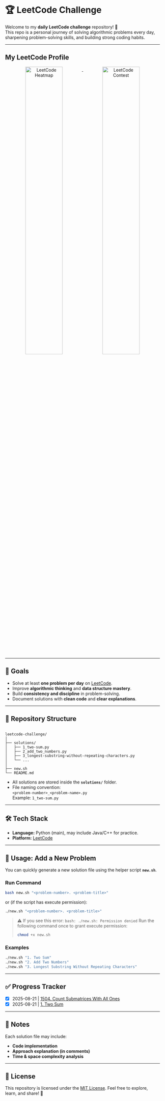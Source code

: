 # 🏆 LeetCode Challenge

Welcome to my **daily LeetCode challenge** repository! 🚀  
This repo is a personal journey of solving algorithmic problems every day, sharpening problem-solving skills, and building strong coding habits.

---

##  My LeetCode Profile
<p align="center">
  <a href="https://leetcode.com/vanquy24" target="_blank">
    <img src="https://leetcard.jacoblin.cool/vanquy24?theme=light&ext=heatmap&font=Inter&border=0&radius=20&hide=ranking,easy-solved-count,medium-solved-count,hard-solved-count" alt="LeetCode Heatmap" width="49%" align="top">
  </a>
  <a href="https://leetcode.com/vanquy24" target="_blank">
    <img src="https://leetcard.jacoblin.cool/vanquy24?theme=light&ext=contest&font=Inter&border=0&radius=20&hide=ranking,total-solved-text" alt="LeetCode Contest" width="49%" align="top">
  </a>
</p>

---

## 📌 Goals
- Solve at least **one problem per day** on [LeetCode](https://leetcode.com/).
- Improve **algorithmic thinking** and **data structure mastery**.
- Build **consistency and discipline** in problem-solving.
- Document solutions with **clean code** and **clear explanations**.

---

## 📂 Repository Structure
```

leetcode-challenge/
│
├── solutions/
│   ├── 1_two-sum.py
│   ├── 2_add_two_numbers.py
│   ├── 3_longest-substring-without-repeating-characters.py
│   └── ...
│
├── new.sh
└── README.md

```

- All solutions are stored inside the **`solutions/`** folder.  
- File naming convention:  
    `<problem-number>_<problem-name>.py`  
    Example: `1_two-sum.py`  

---

## 🛠️ Tech Stack
- **Language:** Python (main), may include Java/C++ for practice.  
- **Platform:** [LeetCode](https://leetcode.com/)  

---

## 🚀 Usage: Add a New Problem

You can quickly generate a new solution file using the helper script **`new.sh`**.

### Run Command
```bash
bash new.sh "<problem-number>. <problem-title>"
````

or (if the script has execute permission):

```bash
./new.sh "<problem-number>. <problem-title>"
```

> ⚠️ If you see this error: `bash: ./new.sh: Permission denied`
> Run the following command once to grant execute permission:
>
> ```bash
> chmod +x new.sh
> ```

### Examples

```bash
./new.sh "1. Two Sum"
./new.sh "2. Add Two Numbers"
./new.sh "3. Longest Substring Without Repeating Characters"
```


---

## ✅ Progress Tracker
* [x] 2025-08-21 | [1504. Count Submatrices With All Ones](solutions/1504_count-submatrices-with-all-ones.py)
* [x] 2025-08-21 | [1. Two Sum](solutions/1_two-sum.py)

---

## 📖 Notes

Each solution file may include:

* **Code implementation**
* **Approach explanation (in comments)**
* **Time & space complexity analysis**

---

## 📜 License

This repository is licensed under the [MIT License](./LICENSE).
Feel free to explore, learn, and share! 🙌
